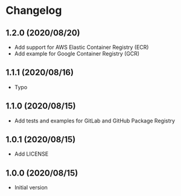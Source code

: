 # Changelog

## 1.2.0 (2020/08/20)

* Add support for AWS Elastic Container Registry (ECR)
* Add example for Google Container Registry (GCR)

## 1.1.1 (2020/08/16)

* Typo

## 1.1.0 (2020/08/15)

* Add tests and examples for GitLab and GitHub Package Registry

## 1.0.1 (2020/08/15)

* Add LICENSE

## 1.0.0 (2020/08/15)

* Initial version
